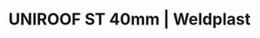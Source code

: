 ---
Link: "file:/Users/vinayakpatel/Downloads/www.weldplast.cz/uniroof-st-40mm"
product_name: "UNIROOF ST 40 mm230 V / 3500 W, včetně boxu, regulace s potenciometrem"
product_id: "Obj. číslo:153.600"
title: "UNIROOF ST 40mm | Weldplast"
product_desc: "Nový UNIROOF ST je flexibilní svařovací automat vhodný jak na ploché střechy, tak na šikmé střechy až do 30° sklonu. Úzký design a patentovaná pohyblivá náprava umožňuje svařování velmi blízko stěn (až 10 cm), na atikách nebo v zúžených prostorech. Špičkový výkon zajišťují technické parametry 3500 W, 230 V a 15 A, které jsou umocněny patentovaným systémem umístění hnacího motoru přímo do přítlačného kola. Tím UNIROOF ST dosahuje vyššího konstantního přítlaku a svařovací rychlosti až 10 m/min.Technologie horkého vzduchu s otevřeným okruhemRegulace jednodušším systémem pomocí potenciometruVyužití pro materiály se snadno nastavitelnými svařovacími parametry (např. PVC)"
product_specs: "Značka konformity, Třída ochrany I, NapětíV~230, PříkonW3450, FrekvenceHz50 / 60, Max. teplota°C620, Rychlostm/min1 - 10, Rozsah průtoku vzduchu%45 - 100, Rozměry (D x Š x V)mm475 x 244 x 260, Hmotnostkg17,5"
product_downloads: "SVAŘOVACÍ AUTOMATY - porovnání, výhody																								stáhnout																								, KATALOG PLOCHÉ STŘECHY																								stáhnout																								, UNIROOF - produktový list																								stáhnout																								, UNIROOF AT/ST - manuál																								stáhnout																								"
href: "https://www.weldplast.cz/files/svarovaci-automaty-vyhody.pdf, https://www.weldplast.cz/files/svarovaci-automaty-vyhody.pdf, https://www.weldplast.cz/files/katalog-ploche-strechy-2018-05-el.pdf, https://www.weldplast.cz/files/katalog-ploche-strechy-2018-05-el.pdf, https://www.weldplast.cz/files/produktovy-list-uniroof-at-st-web.pdf, https://www.weldplast.cz/files/produktovy-list-uniroof-at-st-web.pdf, https://www.weldplast.cz/files/uniroof-at-st-manual-cz.pdf, https://www.weldplast.cz/files/uniroof-at-st-manual-cz.pdf"
accessories: "Prodlužovací kabel 15 mPUR, 3 x 2.5 mm2, 1 x 230 V EUProdlužovací kabel 15 mPUR, 5 x 2.5 mm2, 1 x 400 VSet pro bitumeny80 mm, UNIROOF AT/ST, UNIROOF AT 40 mm230V / 3500 W, včetně boxuBITUMAT B275 mm, 400 V / 50 Hz / 6700 W, 16A-5PBITUMAT B2100 mm, 230 V / 50 Hz / 6700 W, 32A-5P"
similar_products: "UNIROOF AT 40 mm230V / 3500 W, včetně boxuBITUMAT B275 mm, 400 V / 50 Hz / 6700 W, 16A-5PBITUMAT B2100 mm, 230 V / 50 Hz / 6700 W, 32A-5P"
---